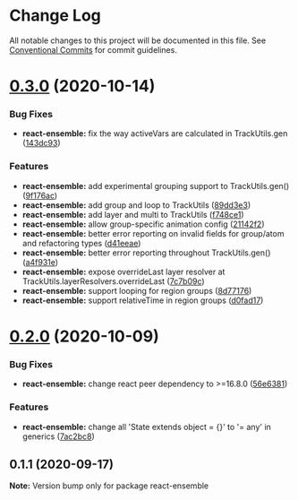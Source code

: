 # Change Log

All notable changes to this project will be documented in this file.
See [Conventional Commits](https://conventionalcommits.org) for commit guidelines.

# [0.3.0](https://github.com/jcowman2/react-ensemble/compare/react-ensemble@0.2.0...react-ensemble@0.3.0) (2020-10-14)


### Bug Fixes

* **react-ensemble:** fix the way activeVars are calculated in TrackUtils.gen ([143dc93](https://github.com/jcowman2/react-ensemble/commit/143dc930b0aae573e267e885a5e640f571f2d2c3))


### Features

* **react-ensemble:** add experimental grouping support to TrackUtils.gen() ([9f176ac](https://github.com/jcowman2/react-ensemble/commit/9f176acc8bc6e6b5fbd478657e3c97edf9da46f4))
* **react-ensemble:** add group and loop to TrackUtils ([89dd3e3](https://github.com/jcowman2/react-ensemble/commit/89dd3e3d191225f4e00d6e7e31a925e46ff08ba3))
* **react-ensemble:** add layer and multi to TrackUtils ([f748ce1](https://github.com/jcowman2/react-ensemble/commit/f748ce1123105c88123af192a211858514618b5c))
* **react-ensemble:** allow group-specific animation config ([21142f2](https://github.com/jcowman2/react-ensemble/commit/21142f227a7a5bad7a4218f1a3349c3001e505c8))
* **react-ensemble:** better error reporting on invalid fields for group/atom and refactoring types ([d41eeae](https://github.com/jcowman2/react-ensemble/commit/d41eeae1e951d136c702606d18840ec114bfa589))
* **react-ensemble:** better error reporting throughout TrackUtils.gen() ([a4f931e](https://github.com/jcowman2/react-ensemble/commit/a4f931e9f3451284d7631fd73885081305695472))
* **react-ensemble:** expose overrideLast layer resolver at TrackUtils.layerResolvers.overrideLast ([7c7b09c](https://github.com/jcowman2/react-ensemble/commit/7c7b09c9c09df046e05c43e36062c5e05b42f023))
* **react-ensemble:** support looping for region groups ([8d77176](https://github.com/jcowman2/react-ensemble/commit/8d771760f5a02661cf55d6b3b87d18a157bbeef3))
* **react-ensemble:** support relativeTime in region groups ([d0fad17](https://github.com/jcowman2/react-ensemble/commit/d0fad17b26442115f03c3f8c7ea4e5c0516902a8))





# [0.2.0](https://github.com/jcowman2/react-ensemble/compare/react-ensemble@0.1.1...react-ensemble@0.2.0) (2020-10-09)


### Bug Fixes

* **react-ensemble:** change react peer dependency to >=16.8.0 ([56e6381](https://github.com/jcowman2/react-ensemble/commit/56e6381bf284be3ba97ccea7c7d58bfab3170c23))


### Features

* **react-ensemble:** change all 'State extends object = {}' to '= any' in generics ([7ac2bc8](https://github.com/jcowman2/react-ensemble/commit/7ac2bc8aec4c054b9cdce14c22277e7d82681cfb))





## 0.1.1 (2020-09-17)

**Note:** Version bump only for package react-ensemble
